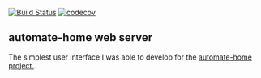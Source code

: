 [![Build Status](https://travis-ci.com/majamassarini/automate-ws.svg?branch=main)](https://travis-ci.com/majamassarini/automate-ws)
[![codecov](https://codecov.io/gh/majamassarini/automate-ws/branch/main/graph/badge.svg?token=tPHRNf4csz)](https://codecov.io/gh/majamassarini/automate-ws)

## automate-home web server

The simplest user interface I was able to develop for the [automate-home project.](https://github.com/majamassarini/automate-home).
